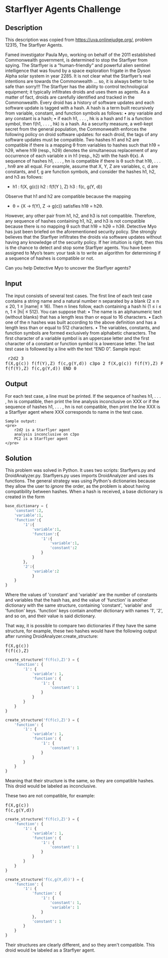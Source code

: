 # Starflyer Agents Challenge

## Description
This description was copied from https://uva.onlinejudge.org/, problem 12315, The Starflyer Agents.

Famed investigator Paula Myo, working on behalf of the 2011 established Commonwealth government, is determined to stop the Starflyer from spying.
The Starflyer is a “human-friendly” and powerful alien sentinel intelligence that was found by a space exploration frigate in the Dyson Alpha solar system in year 2285.
It is not clear what the Starflyer’s real intentions are towards the Commonwealth ... so, it is always better to be safe than sorry!!!
The Starflyer has the ability to control technological equipment; it typically infiltrates droids and uses them as agents.
As a matter of fact, droids are carefully identified and tracked in the Commonwealth.
Every droid has a history of software updates and each software update is tagged with a hash.
A hash is a term built recursively from variable, constant, and function symbols as follows:
• any variable and any constant is a hash;
• if each h1, . . . , hk is a hash and f is a function symbol, then f(h1, . . . , hk) is a hash.
As a security measure, a well-kept secret from the general population, the Commonwealth enforces the following policy on droid software updates:
for each droid, the tags of any software updates must be compatible.
Two hashes h1 and h2 are compatible if there is a mapping θ from variables to hashes such that h1θ = h2θ, where h1θ (resp., h2θ) denotes the simultaneous replacement of any occurrence of each variable x in h1 (resp., h2) with the hash θ(x).
A sequence of hashes h1, . . . , hn is compatible if there is θ such that h1θ, . . . , hnθ are all equal.
For example, assume that X, Y, Z are variables, c, d are constants, and f, g are function symbols, and consider the hashes h1, h2, and h3 as follows:

  * h1 : f(X, g(c)) h2 : f(f(Y ), Z) h3 : f(c, g(Y, d))
  
Observe that h1 and h2 are compatible because the mapping 

  * θ = {X → f(Y), Z → g(c)} satisfies h1θ = h2θ.
  
However, any other pair from h1, h2, and h3 is not compatible.
Therefore, any sequence of hashes containing h1, h2, and h3 is not compatible because there is no mapping θ such that h1θ = h2θ = h3θ.
Detective Myo has just been briefed on the aforementioned security policy.
She strongly believes that the Starflyer infiltrates the droids via software updates without having any knowledge of the security policy.
If her intuition is right, then this is the chance to detect and stop some Starflyer agents.
You have been assigned to Myo’s team: your task is to write an algorithm for determining if a sequence of hashes is compatible or not.

Can you help Detective Myo to uncover the Starflyer agents?

## Input
The input consists of several test cases. The first line of each test case contains a string name and a natural number n separated by a blank (2 ≤ n ≤ 20, 1 ≤ |name| ≤ 16). Then n lines follow, each containing a hash hi (1 ≤ i ≤ n, 1 ≤ |hi| ≤ 512).
You can suppose that:
    • The name is an alphanumeric text (without blanks) that has a length less than or equal to 16 characters.
    • Each one of the n hashes was built according to the above definition and has a length less than or equal to 512 characters.
    • The variables, constants, and function symbols are formed exclusively from alphabetic characters.
The first character of a variable symbol is an uppercase letter and the first character of a constant or function symbol is a lowercase letter.
The last test case is followed by a line with the text “END 0”.
  Sample input:
    <pre>
        r2d2 3
        f(X,g(c))
        f(f(Y),Z)
        f(c,g(Y,d))
        c3po 2
        f(X,g(c))
        f(f(Y),Z)
        PC2 2
        f(f(Y),Z)
        f(c,g(Y,d))
        END 0
    </pre>
    
## Output

For each test case, a line must be printed. If the sequence of hashes h1, . . . , hn is compatible, then print the line
analysis inconclusive on XXX
or if the sequence of hashes h1, . . . , hn is not compatible, then print the line
XXX is a Starflyer agent
where XXX corresponds to name in the test case.

    Sample output:
    <pre>
        r2d2 is a Starflyer agent
        analysis inconclusive on c3po
        PC2 is a Starflyer agent
    </pre>
    
## Solution

This problem was solved in Python. It uses two scripts: Starflyers.py and DroidAnalyzer.py. Starflyers.py uses imports DroidAnalyzer and uses its functions.
The general strategy was using Python's dictionaries because they allow the user to *ignore* the order, as the problem is about having compatibility between hashes.
When a hash is received, a base dictionary is created in the form

```Python
base_dictionary = {
	'constant':2,
	'variable':1,
	'function':{
		'1':{
			'variable':1,
			'function':{
				'1':{
					'variable':1,
					'constant':2
				}
			}
		},
		'2':{
			'variable':2
			}
	}
}
```

Where the values of 'constant' and 'variable' are the number of constants and variables that the hash has, and the value of 'function' is another dictionary with the same structure, containing 'constant', 'variable' and 'function' keys. 'function' keys contain another dictionary with names '1', '2', and so on, and their value is said dictionary.

That way, it is possible to compare two dictionaries if they have the same structure, for example, these two hashes would have the following output after running DroidAnalyzer.create_structure:

<pre>
f(X,g(c))
f(f(c),Z)
</pre>

```Python
create_structure('f(f(c),Z)') = {
	'function': {
		'1': {
			'variable': 1,
			'function': {
				'1': {
					'constant': 1
				}
			}
		}
	}
}

create_structure('f(f(c),Z)') = {
	'function': {
		'1': {
			'variable': 1,
			'function': {
				'1': {
					'constant': 1
				}
			}
		}
	}
}
```

Meaning that their structure is the same, so they are compatible hashes. This droid would be labeled as inconclusive.

These two are not compatible, for example:

<pre>
f(X,g(c))
f(c,g(Y,d))
</pre>

```Python
create_structure('f(f(c),Z)') = {
	'function': {
		'1': {
			'variable': 1,
			'function': {
				'1': {
					'constant': 1
				}
			}
		}
	}
}

create_structure('f(c,g(Y,d))') = {
	'function': {
		'1': {
			'function': {
				'1': {
					'constant': 1,
					'variable': 1
				}
			},
			'constant': 1
		}
	}
}
```

Their structures are clearly different, and so they aren't compatible. This droid would be labeled as a Starflyer agent.


